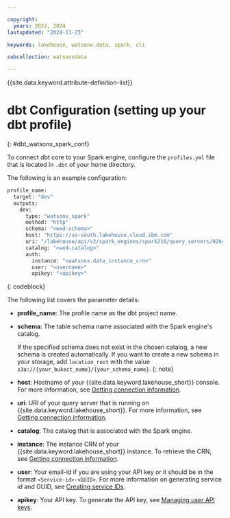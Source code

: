 ```yaml
---

copyright:
  years: 2022, 2024
lastupdated: "2024-11-25"

keywords: lakehouse, watsonx.data, spark, cli

subcollection: watsonxdata

---
```


{{site.data.keyword.attribute-definition-list}}

# dbt Configuration (setting up your dbt profile)
{: #dbt_watsonx_spark_conf}

To connect dbt core to your Spark engine, configure the `profiles.yml` file that is located in `.dbt` of your home directory.

The following is an example configuration:

```bash
profile_name:
  target: "dev"
  outputs:
    dev:
      type: "watsonx_spark"
      method: "http"
      schema: "<wxd-schema>"
      host: "https://us-south.lakehouse.cloud.ibm.com"
      uri: "/lakehouse/api/v2/spark_engines/spark216/query_servers/02bda638-1399-4914-8ae7-ab4223764d26/connect/cliservice"
      catalog: "<wxd-catalog>"
      auth:
        instance: "<watsonx.data_instance_crn>"
        user: "<username>"
        apikey: "<apikey>"

```
{: codeblock}

The following list covers the parameter details:

* **profile_name**: The profile name as the dbt project name.

* **schema**: The table schema name associated with the Spark engine's catalog.

   If the specified schema does not exist in the chosen catalog, a new schema is created automatically. If you want to create a new schema in your storage, add `location_root` with the value `s3a://{your_bukect_name}/{your_schema_name}`.
   {: note}

* **host**: Hostname of your {{site.data.keyword.lakehouse_short}} console. For more information, see [Getting connection information]({{site.data.keyword.ref-get_connection-link}}).

* **uri**:  URI of your query server that is running on {{site.data.keyword.lakehouse_short}}. For more information, see [Getting connection information]({{site.data.keyword.ref-get_connection-link}}).

* **catalog**: The catalog that is associated with the Spark engine.

* **instance**: The instance CRN of your {{site.data.keyword.lakehouse_short}} instance. To retrieve the CRN, see [Getting connection information]({{site.data.keyword.ref-get_connection-link}}).

* **user**: Your email-id if you are using your API key or it should be in the format `<Service-id>-<GUID>`. For more information on generating service id and GUID, see [Creating service IDs](https://www.ibm.com/docs/en/watsonx/watsonxdata/aws?topic=usca-granting-access-through-service-ids-api-keys-from-saas-console#creating_service_IDs).

* **apikey**: Your API key. To generate the API key, see [Managing user API keys](https://cloud.ibm.com/docs/account?topic=account-userapikey&interface=ui#manage-user-keys).
